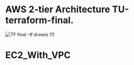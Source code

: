 # AWS 2-tier Architecture TU-terraform-final.


![TF final -tf drawio (1)](https://github.com/pinkesh-ceq/TU-terraform-final/assets/97164677/8a519101-c027-4d2c-a292-65c7f6c7f05a)
# EC2_With_VPC
